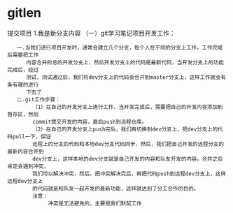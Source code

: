 # gitlen
提交项目
1.我是新分支内容
（一）git学习笔记项目开发工作：

       一.当我们进行项目开发时，通常会建立几个分支，每个人在不同的分支上工作，工作完成后需要把工作
          内容合并的总的开发分支上，然后开发分支上的代码是最新代码，当开发分支上的功能完成后，经过
          测试，测试通过后，我们将dev分支上的代码会合并到master分支上，这样工作就会有条有理的进行
          下去了
       二.git工作步骤：
            （1）在自己的开发分支上进行工作，当开发完成后，需要把自己的开发内容添加到暂存区，然后
            commit提交开发的内容，最后push到远程仓库。
            （2）在自己的开发分支上push完后，我们再切换到dev分支上，把dev分支上的代码pull一下，保证
            远程上的分支的代码和本地dev分支代码同步，然后，我们把自己开发的远程分支的最新内容合并到
            dev分支上，这样本地的dev分支就是自己开发的内容和队友开发的内容。合并之后肯定会遇到冲突，
            我们可以解决冲突，然后，把冲突解决完后，再把代码push到远程dev分支上，这样远程dev分支上
            的代码就是和队友一起开发的最新功能，这样就达到了分工合作的目的。
            注意：
                 冲突是无法避免的，主要是我们默契工作